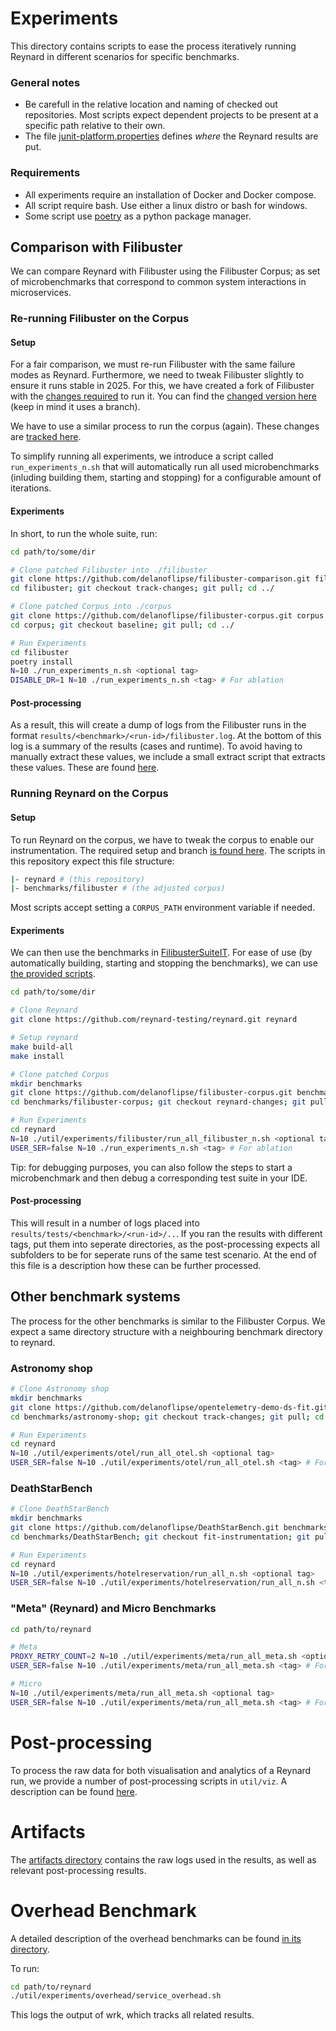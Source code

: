 # Experiments

This directory contains scripts to ease the process iteratively running Reynard in different scenarios for specific benchmarks.

### General notes

- Be carefull in the relative location and naming of checked out repositories. Most scripts expect dependent projects to be present at a specific path relative to their own.
- The file [junit-platform.properties](/lib/src/test/resources/junit-platform.properties) defines _where_ the Reynard results are put.

### Requirements

- All experiments require an installation of Docker and Docker compose.
- All script require bash. Use either a linux distro or bash for windows.
- Some script use [poetry](https://python-poetry.org/) as a python package manager.

## Comparison with Filibuster

We can compare Reynard with Filibuster using the Filibuster Corpus; as set of microbenchmarks that correspond to common system interactions in microservices.

### Re-running Filibuster on the Corpus

#### Setup

For a fair comparison, we must re-run Filibuster with the same failure modes as Reynard.
Furthermore, we need to tweak Filibuster slightly to ensure it runs stable in 2025.
For this, we have created a fork of Filibuster with the [changes required](https://github.com/delanoflipse/filibuster-comparison/pull/1) to run it.
You can find the [changed version here](https://github.com/delanoflipse/filibuster-comparison/tree/track-changes) (keep in mind it uses a branch).

We have to use a similar process to run the corpus (again). These changes are [tracked here](https://github.com/delanoflipse/filibuster-corpus/pull/3).

To simplify running all experiments, we introduce a script called `run_experiments_n.sh` that will automatically run all used microbenchmarks (inluding building them, starting and stopping) for a configurable amount of iterations.

#### Experiments

In short, to run the whole suite, run:

```sh
cd path/to/some/dir

# Clone patched Filibuster into ./filibuster
git clone https://github.com/delanoflipse/filibuster-comparison.git filibuster
cd filibuster; git checkout track-changes; git pull; cd ../

# Clone patched Corpus into ./corpus
git clone https://github.com/delanoflipse/filibuster-corpus.git corpus
cd corpus; git checkout baseline; git pull; cd ../

# Run Experiments
cd filibuster
poetry install
N=10 ./run_experiments_n.sh <optional tag>
DISABLE_DR=1 N=10 ./run_experiments_n.sh <tag> # For ablation
```

#### Post-processing

As a result, this will create a dump of logs from the Filibuster runs in the format `results/<benchmark>/<run-id>/filibuster.log`.
At the bottom of this log is a summary of the results (cases and runtime). To avoid having to manually extract these values, we include a small extract script that extracts these values. These are found [here](./filibuster/extract/).

### Running Reynard on the Corpus

#### Setup

To run Reynard on the corpus, we have to tweak the corpus to enable our instrumentation.
The required setup and branch [is found here](https://github.com/delanoflipse/filibuster-corpus/pull/7).
The scripts in this repository expect this file structure:

```sh
|- reynard # (this repository)
|- benchmarks/filibuster # (the adjusted corpus)
```

Most scripts accept setting a `CORPUS_PATH` environment variable if needed.

#### Experiments

We can then use the benchmarks in [FilibusterSuiteIT](/lib/src/test/java/dev/reynard/junit/integration/FilibusterSuiteIT.java).
For ease of use (by automatically building, starting and stopping the benchmarks), we can use [the provided scripts](./filibuster/).

```sh
cd path/to/some/dir

# Clone Reynard
git clone https://github.com/reynard-testing/reynard.git reynard

# Setup reynard
make build-all
make install

# Clone patched Corpus
mkdir benchmarks
git clone https://github.com/delanoflipse/filibuster-corpus.git benchmarks/filibuster-corpus
cd benchmarks/filibuster-corpus; git checkout reynard-changes; git pull; cd ../../

# Run Experiments
cd reynard
N=10 ./util/experiments/filibuster/run_all_filibuster_n.sh <optional tag>
USER_SER=false N=10 ./run_experiments_n.sh <tag> # For ablation
```

Tip: for debugging purposes, you can also follow the steps to start a microbenchmark and then debug a corresponding test suite in your IDE.

#### Post-processing

This will result in a number of logs placed into `results/tests/<benchmark>/<run-id>/..`.
If you ran the results with different tags, put them into seperate directories, as the post-processing expects all subfolders to be for seperate runs of the same test scenario.
At the end of this file is a description how these can be further processed.

## Other benchmark systems

The process for the other benchmarks is similar to the Filibuster Corpus.
We expect a same directory structure with a neighbouring benchmark directory to reynard.

### Astronomy shop

```sh
# Clone Astronomy shop
mkdir benchmarks
git clone https://github.com/delanoflipse/opentelemetry-demo-ds-fit.git benchmarks/astronomy-shop
cd benchmarks/astronomy-shop; git checkout track-changes; git pull; cd ../../

# Run Experiments
cd reynard
N=10 ./util/experiments/otel/run_all_otel.sh <optional tag>
USER_SER=false N=10 ./util/experiments/otel/run_all_otel.sh <tag> # For ablation
```

### DeathStarBench

```sh
# Clone DeathStarBench
mkdir benchmarks
git clone https://github.com/delanoflipse/DeathStarBench.git benchmarks/DeathStarBench
cd benchmarks/DeathStarBench; git checkout fit-instrumentation; git pull; cd ../../

# Run Experiments
cd reynard
N=10 ./util/experiments/hotelreservation/run_all_n.sh <optional tag>
USER_SER=false N=10 ./util/experiments/hotelreservation/run_all_n.sh <tag> # For ablation
```

### "Meta" (Reynard) and Micro Benchmarks

```sh
cd path/to/reynard

# Meta
PROXY_RETRY_COUNT=2 N=10 ./util/experiments/meta/run_all_meta.sh <optional tag>
USER_SER=false N=10 ./util/experiments/meta/run_all_meta.sh <tag> # For ablation

# Micro
N=10 ./util/experiments/meta/run_all_meta.sh <optional tag>
USER_SER=false N=10 ./util/experiments/meta/run_all_meta.sh <tag> # For ablation
```

# Post-processing

To process the raw data for both visualisation and analytics of a Reynard run, we provide a number of post-processing scripts in `util/viz`.
A description can be found [here](../viz/README.md).

# Artifacts

The [artifacts directory](./artifacts/) contains the raw logs used in the results, as well as relevant post-processing results.

# Overhead Benchmark

A detailed description of the overhead benchmarks can be found [in its directory](./overhead/).

To run:

```sh
cd path/to/reynard
./util/experiments/overhead/service_overhead.sh
```

This logs the output of wrk, which tracks all related results.
